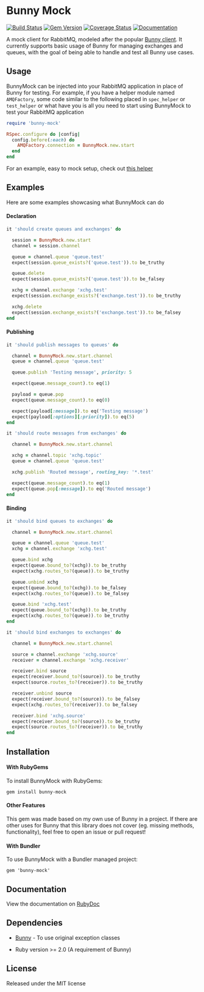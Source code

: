 Bunny Mock
==========

[![Build Status](https://travis-ci.org/arempe93/bunny-mock.svg?branch=master)](https://travis-ci.org/arempe93/bunny-mock)
[![Gem Version](https://badge.fury.io/rb/bunny-mock.svg)](https://rubygems.org/gems/bunny-mock)
[![Coverage Status](https://coveralls.io/repos/arempe93/bunny-mock/badge.svg?branch=master&service=github)](https://coveralls.io/github/arempe93/bunny-mock?branch=master)
[![Documentation](http://inch-ci.org/github/arempe93/bunny-mock.svg?branch=master)](http://www.rubydoc.info/github/arempe93/bunny-mock)

A mock client for RabbitMQ, modeled after the popular [Bunny client](https://github.com/ruby-amqp/bunny). It currently supports basic usage of Bunny for managing exchanges and queues, with the goal of being able to handle and test all Bunny use cases.

## Usage

BunnyMock can be injected into your RabbitMQ application in place of Bunny for testing. For example, if you have a helper module named `AMQFactory`, some code similar to the following placed in `spec_helper` or `test_helper` or what have you is all you need to start using BunnyMock to test your RabbitMQ application

```ruby
require 'bunny-mock'

RSpec.configure do |config|
  config.before(:each) do
    AMQFactory.connection = BunnyMock.new.start
  end
end
```

For an example, easy to mock setup, check out [this helper](https://gist.github.com/arempe93/8143edb17c57666e738f)

## Examples

Here are some examples showcasing what BunnyMock can do

#### Declaration

```ruby
it 'should create queues and exchanges' do

  session = BunnyMock.new.start
  channel = session.channel

  queue = channel.queue 'queue.test'
  expect(session.queue_exists?('queue.test')).to be_truthy

  queue.delete
  expect(session.queue_exists?('queue.test')).to be_falsey

  xchg = channel.exchange 'xchg.test'
  expect(session.exchange_exists?('exchange.test')).to be_truthy

  xchg.delete
  expect(session.exchange_exists?('exchange.test')).to be_falsey
end
```

#### Publishing

```ruby
it 'should publish messages to queues' do

  channel = BunnyMock.new.start.channel
  queue = channel.queue 'queue.test'

  queue.publish 'Testing message', priority: 5

  expect(queue.message_count).to eq(1)

  payload = queue.pop
  expect(queue.message_count).to eq(0)

  expect(payload[:message]).to eq('Testing message')
  expect(payload[:options][:priority]).to eq(5)
end

it 'should route messages from exchanges' do

  channel = BunnyMock.new.start.channel

  xchg = channel.topic 'xchg.topic'
  queue = channel.queue 'queue.test'

  xchg.publish 'Routed message', routing_key: '*.test'

  expect(queue.message_count).to eq(1)
  expect(queue.pop[:message]).to eq('Routed message')
end
```

#### Binding

```ruby
it 'should bind queues to exchanges' do

  channel = BunnyMock.new.start.channel

  queue = channel.queue 'queue.test'
  xchg = channel.exchange 'xchg.test'

  queue.bind xchg
  expect(queue.bound_to?(xchg)).to be_truthy
  expect(xchg.routes_to?(queue)).to be_truthy

  queue.unbind xchg
  expect(queue.bound_to?(xchg)).to be_falsey
  expect(xchg.routes_to?(queue)).to be_falsey

  queue.bind 'xchg.test'
  expect(queue.bound_to?(xchg)).to be_truthy
  expect(xchg.routes_to?(queue)).to be_truthy
end

it 'should bind exchanges to exchanges' do

  channel = BunnyMock.new.start.channel

  source = channel.exchange 'xchg.source'
  receiver = channel.exchange 'xchg.receiver'

  receiver.bind source
  expect(receiver.bound_to?(source)).to be_truthy
  expect(source.routes_to?(receiver)).to be_truthy

  receiver.unbind source
  expect(receiver.bound_to?(source)).to be_falsey
  expect(xchg.routes_to?(receiver)).to be_falsey

  receiver.bind 'xchg.source'
  expect(receiver.bound_to?(source)).to be_truthy
  expect(source.routes_to?(receiver)).to be_truthy
end
```

## Installation

#### With RubyGems

To install BunnyMock with RubyGems:

```
gem install bunny-mock
```

#### Other Features

This gem was made based on my own use of Bunny in a project. If there are other uses for Bunny that this library does not cover (eg. missing methods, functionality), feel free to open an issue or pull request!

#### With Bundler

To use BunnyMock with a Bundler managed project:

```
gem 'bunny-mock'
```

## Documentation

View the documentation on [RubyDoc](http://www.rubydoc.info/github/arempe93/bunny-mock)

## Dependencies

* [Bunny](https://github.com/ruby-amqp/bunny) - To use original exception classes

* Ruby version >= 2.0 (A requirement of Bunny)

## License

Released under the MIT license
